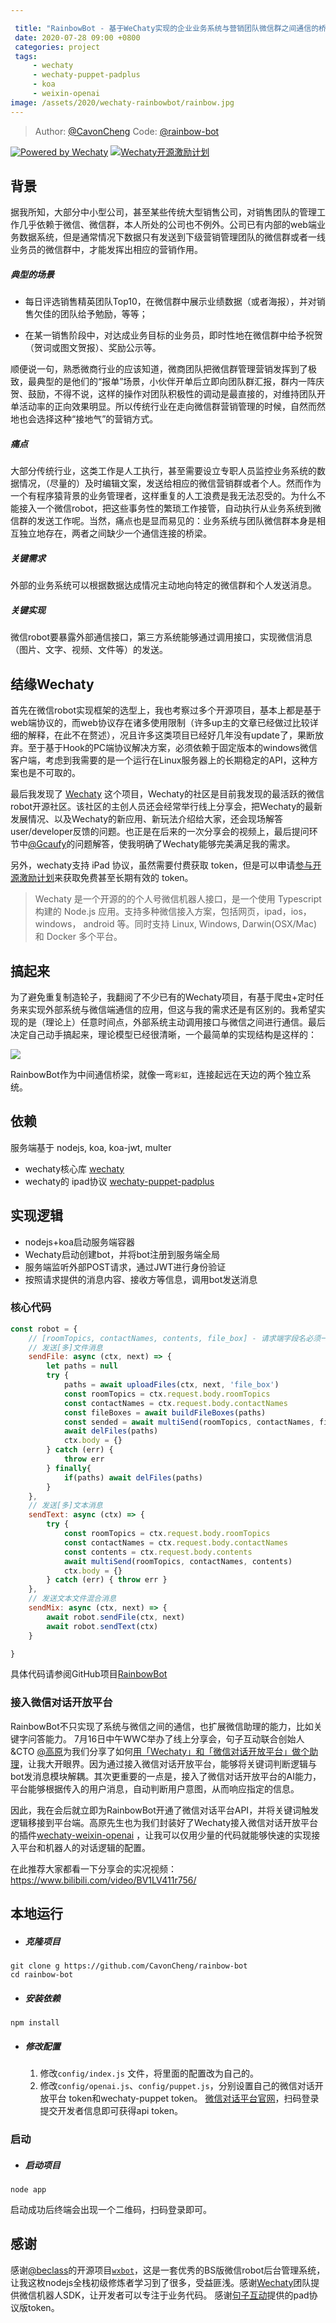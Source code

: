 ```yaml
---

 title: "RainbowBot - 基于WeChaty实现的企业业务系统与营销团队微信群之间通信的桥梁"
 date: 2020-07-28 09:00 +0800
 categories: project
 tags:
     - wechaty
     - wechaty-puppet-padplus
     - koa
     - weixin-openai
image: /assets/2020/wechaty-rainbowbot/rainbow.jpg
---
```



> Author: [@CavonCheng](https://github.com/CavonCheng)
> Code: [@rainbow-bot](https://github.com/CavonCheng/rainbow-bot)

[![Powered by Wechaty](https://img.shields.io/badge/Powered%20By-Wechaty-green.svg)](https://github.com/chatie/wechaty)
[![Wechaty开源激励计划](https://img.shields.io/badge/Wechaty-开源激励计划-green.svg)](https://github.com/juzibot/Welcome/wiki/Everything-about-Wechaty)

## 背景

据我所知，大部分中小型公司，甚至某些传统大型销售公司，对销售团队的管理工作几乎依赖于微信、微信群，本人所处的公司也不例外。公司已有内部的web端业务数据系统，但是通常情况下数据只有发送到下级营销管理团队的微信群或者一线业务员的微信群中，才能发挥出相应的营销作用。

<!--more-->

##### 典型的场景

- 每日评选销售精英团队Top10，在微信群中展示业绩数据（或者海报），并对销售欠佳的团队给予勉励，等等；

- 在某一销售阶段中，对达成业务目标的业务员，即时性地在微信群中给予祝贺（贺词或图文贺报）、奖励公示等。

顺便说一句，熟悉微商行业的应该知道，微商团队把微信群管理营销发挥到了极致，最典型的是他们的“报单”场景，小伙伴开单后立即向团队群汇报，群内一阵庆贺、鼓励，不得不说，这样的操作对团队积极性的调动是最直接的，对维持团队开单活动率的正向效果明显。所以传统行业在走向微信群营销管理的时候，自然而然地也会选择这种“接地气”的营销方式。

##### 痛点

大部分传统行业，这类工作是人工执行，甚至需要设立专职人员监控业务系统的数据情况，（尽量的）及时编辑文案，发送给相应的微信营销群或者个人。然而作为一个有程序猿背景的业务管理者，这样重复的人工浪费是我无法忍受的。为什么不能接入一个微信robot，把这些事务性的繁琐工作接管，自动执行从业务系统到微信群的发送工作呢。当然，痛点也是显而易见的：业务系统与团队微信群本身是相互独立地存在，两者之间缺少一个通信连接的桥梁。

##### 关键需求

外部的业务系统可以根据数据达成情况主动地向特定的微信群和个人发送消息。

##### 关键实现

微信robot要暴露外部通信接口，第三方系统能够通过调用接口，实现微信消息（图片、文字、视频、文件等）的发送。

## 结缘Wechaty

首先在微信robot实现框架的选型上，我也考察过多个开源项目，基本上都是基于web端协议的，而web协议存在诸多使用限制（许多up主的文章已经做过比较详细的解释，在此不在赘述），况且许多这类项目已经好几年没有update了，果断放弃。至于基于Hook的PC端协议解决方案，必须依赖于固定版本的windows微信客户端，考虑到我需要的是一个运行在Linux服务器上的长期稳定的API，这种方案也是不可取的。

最后我发现了 [Wechaty](https://github.com/wechaty) 这个项目，Wechaty的社区是目前我发现的最活跃的微信robot开源社区。该社区的主创人员还会经常举行线上分享会，把Wechaty的最新发展情况、以及Wechaty的新应用、新玩法介绍给大家，还会现场解答user/developer反馈的问题。也正是在后来的一次分享会的视频上，最后提问环节中[@Gcaufy](https://github.com/Gcaufy)的问题解答，使我明确了Wechaty能够完美满足我的需求。

另外，wechaty支持 iPad 协议，虽然需要付费获取 token，但是可以申请[参与开源激励计划](https://github.com/juzibot/Welcome/wiki/Everything-about-Wechaty#2免费Token参与开源激励计划)来获取免费甚至长期有效的 token。

> Wechaty 是一个开源的的个人号微信机器人接口，是一个使用 Typescript 构建的 Node.js  应用。支持多种微信接入方案，包括网页，ipad，ios，windows， android 等。同时支持 Linux, Windows,  Darwin(OSX/Mac) 和 Docker 多个平台。

## 搞起来

为了避免重复制造轮子，我翻阅了不少已有的Wechaty项目，有基于爬虫+定时任务来实现外部系统与微信端通信的应用，但这与我的需求还是有区别的。我希望实现的是（理论上）任意时间点，外部系统主动调用接口与微信之间进行通信。最后决定自己动手搞起来，理论模型已经很清晰，一个最简单的实现结构是这样的：

![](/assets/2020/wechaty-rainbowbot/pic1.png)

RainbowBot作为中间通信桥梁，就像一弯`彩虹`，连接起远在天边的两个独立系统。

## 依赖

服务端基于 nodejs, koa, koa-jwt, multer

* wechaty核心库 [wechaty](https://github.com/wechaty/wechaty)
* wechaty的 ipad协议 [wechaty-puppet-padplus](https://github.com/wechaty/wechaty-puppet-padplus/)

## 实现逻辑

- nodejs+koa启动服务端容器
- Wechaty启动创建bot，并将bot注册到服务端全局
- 服务端监听外部POST请求，通过JWT进行身份验证
- 按照请求提供的消息内容、接收方等信息，调用bot发送消息

### 核心代码

```javascript
const robot = {
    // [roomTopics, contactNames, contents, file_box] - 请求端字段名必须一致
    // 发送[多]文件消息
    sendFile: async (ctx, next) => {
        let paths = null
        try {
            paths = await uploadFiles(ctx, next, 'file_box')
            const roomTopics = ctx.request.body.roomTopics
            const contactNames = ctx.request.body.contactNames
            const fileBoxes = await buildFileBoxes(paths)
            const sended = await multiSend(roomTopics, contactNames, fileBoxes)
            await delFiles(paths)
            ctx.body = {}
        } catch (err) { 
            throw err 
        } finally{
            if(paths) await delFiles(paths)
        }
    },
    // 发送[多]文本消息
    sendText: async (ctx) => {
        try {
            const roomTopics = ctx.request.body.roomTopics
            const contactNames = ctx.request.body.contactNames
            const contents = ctx.request.body.contents
            await multiSend(roomTopics, contactNames, contents)
            ctx.body = {}
        } catch (err) { throw err }
    },
    // 发送文本文件混合消息
    sendMix: async (ctx, next) => {
        await robot.sendFile(ctx, next)
        await robot.sendText(ctx)
    }

}
```

具体代码请参阅GitHub项目[RainbowBot](https://github.com/CavonCheng/rainbow-bot)

### 接入微信对话开放平台

RainbowBot不只实现了系统与微信之间的通信，也扩展微信助理的能力，比如关键字问答能力。 7月16日中午WWC举办了线上分享会，句子互动联合创始人&CTO [@高原](https://github.com/windmemory)为我们分享了如何[用「Wechaty」和「微信对话开放平台」做个助理](https://wechaty.github.io/wechaty-openai-agent/)，让我大开眼界。因为通过接入微信对话开放平台，能够将关键词判断逻辑与bot发消息模块解耦。其次更重要的一点是，接入了微信对话开放平台的AI能力，平台能够根据传入的用户消息，自动判断用户意图，从而响应指定的信息。

因此，我在会后就立即为RainbowBot开通了微信对话平台API，并将关键词触发逻辑移接到平台端。高原先生也为我们封装好了Wechaty接入微信对话开放平台的插件[wechaty-weixin-openai](https://github.com/wechaty/wechaty-weixin-openai) ，让我可以仅用少量的代码就能够快速的实现接入平台和机器人的对话逻辑的配置。

在此推荐大家都看一下分享会的实况视频：https://www.bilibili.com/video/BV1LV411r756/

## 本地运行

- ##### 克隆项目

```Shell
git clone g https://github.com/CavonCheng/rainbow-bot
cd rainbow-bot
```

- ##### 安装依赖

```
npm install
```

- ##### 修改配置

  1. 修改`config/index.js` 文件，将里面的配置改为自己的。
  2. 修改`config/openai.js`、`config/puppet.js`，分别设置自己的微信对话开放平台 token和wechaty-puppet token。 [微信对话平台官网](https://openai.weixin.qq.com/)，扫码登录提交开发者信息即可获得api token。

### 启动

- ##### 启动项目

```shell
node app
```

启动成功后终端会出现一个二维码，扫码登录即可。

## 感谢

感谢[@beclass](https://github.com/beclass/beclass)的开源项目[`wxbot`](https://github.com/beclass/wxbot)，这是一套优秀的BS版微信robot后台管理系统，让我这枚nodejs全栈初级修炼者学习到了很多，受益匪浅。感谢[Wechaty](https://wechaty.github.io/)团队提供微信机器人SDK，让开发者可以专注于业务代码。 感谢[句子互动](https://www.juzibot.com)提供的pad协议版token。